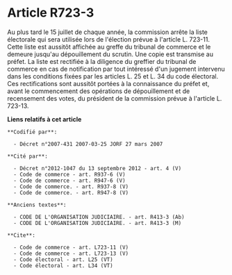 # Article R723-3

Au plus tard le 15 juillet de chaque année, la commission arrête la liste électorale qui sera utilisée lors de l'élection
prévue à l'article L. 723-11. Cette liste est aussitôt affichée au greffe du tribunal de commerce et le demeure jusqu'au
dépouillement du scrutin. Une copie est transmise au préfet. La liste est rectifiée à la diligence du greffier du tribunal de
commerce en cas de notification par tout intéressé d'un jugement intervenu dans les conditions fixées par les articles L. 25
et L. 34 du code électoral. Ces rectifications sont aussitôt portées à la connaissance du préfet et, avant le commencement
des opérations de dépouillement et de recensement des votes, du président de la commission prévue à l'article L. 723-13.

**Liens relatifs à cet article**

	**Codifié par**:

	  - Décret n°2007-431 2007-03-25 JORF 27 mars 2007

	**Cité par**:

	  - Décret n°2012-1047 du 13 septembre 2012 - art. 4 (V)
	  - Code de commerce - art. R937-6 (V)
	  - Code de commerce - art. R947-6 (V)
	  - Code de commerce. - art. R937-8 (V)
	  - Code de commerce. - art. R947-8 (V)

	**Anciens textes**:

	  - CODE DE L'ORGANISATION JUDICIAIRE. - art. R413-3 (Ab)
	  - CODE DE L'ORGANISATION JUDICIAIRE. - art. R413-3 (M)

	**Cite**:

	  - Code de commerce - art. L723-11 (V)
	  - Code de commerce - art. L723-13 (V)
	  - Code électoral - art. L25 (VT)
	  - Code électoral - art. L34 (VT)
